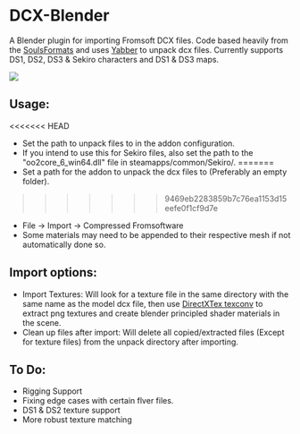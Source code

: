 # DCX-Blender
A Blender plugin for importing Fromsoft DCX files. Code based heavily from the [SoulsFormats](https://github.com/JKAnderson/SoulsFormats) and uses [Yabber](https://github.com/JKAnderson/Yabber) to unpack dcx files. Currently supports DS1, DS2, DS3 & Sekiro characters and DS1 & DS3 maps.


![](https://i.redd.it/rshisri0rg961.gif)

## Usage:
<<<<<<< HEAD
* Set the path to unpack files to in the addon configuration.
* If you intend to use this for Sekiro files, also set the path to the "oo2core_6_win64.dll" file in steamapps/common/Sekiro/.
=======
* Set a path for the addon to unpack the dcx files to (Preferably an empty folder).
>>>>>>> 9469eb2283859b7c76ea1153d15eefe0f1cf9d7e
* File -> Import -> Compressed Fromsoftware
* Some materials may need to be appended to their respective mesh if not automatically done so.

## Import options:
* Import Textures: Will look for a texture file in the same directory with the same name as the model dcx file, then use [DirectXTex texconv](https://github.com/microsoft/DirectXTex) to extract png textures and create blender principled shader materials in the scene.
* Clean up files after import: Will delete all copied/extracted files (Except for texture files) from the unpack directory after importing.

## To Do:
* Rigging Support
* Fixing edge cases with certain flver files.
* DS1 & DS2 texture support
* More robust texture matching
